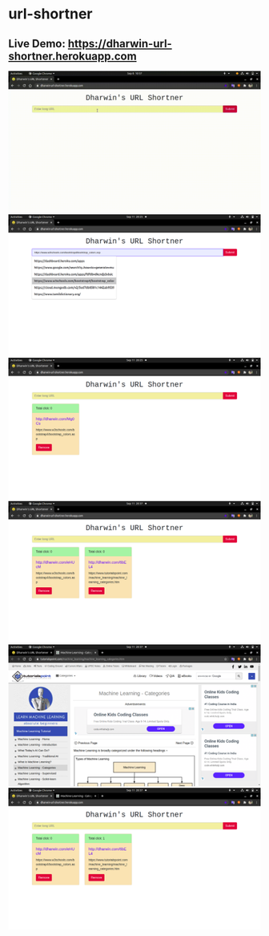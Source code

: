 # url-shortner
## Live Demo: https://dharwin-url-shortner.herokuapp.com

<img src="Demo images/0.gif">
<img src="Demo images/1.png">
<img src="Demo images/2.png">
<img src="Demo images/3.png">
<img src="Demo images/4.png">
<img src="Demo images/5.png">
